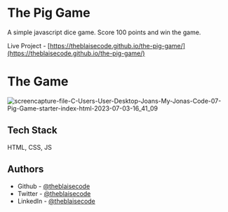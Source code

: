 # The Pig Game
A simple javascript dice game. Score 100 points and win the game.

Live Project - [https://theblaisecode.github.io/the-pig-game/](https://theblaisecode.github.io/the-pig-game/)

# The Game

![screencapture-file-C-Users-User-Desktop-Joans-My-Jonas-Code-07-Pig-Game-starter-index-html-2023-07-03-16_41_09](https://github.com/theblaisecode/the-pig-game/assets/89015653/a20a8bde-a849-436a-9de0-eb74d2e21a10)


## Tech Stack

HTML, CSS, JS


## Authors

- Github - [@theblaisecode](https://github.com/theblaisecode)
- Twitter - [@theblaisecode](https://twitter.com/theblaisecode)
- LinkedIn - [@theblaisecode](https://www.linkedin.com/in/theblaisecode)
